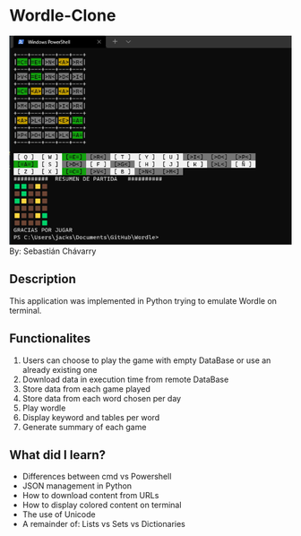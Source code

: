 # Wordle-Clone
![Demo](https://github.com/sebastianperudev2001/Wordle-Clone/blob/main/demo.png)
By: Sebastián Chávarry

## Description

This application was implemented in Python trying to emulate Wordle on terminal.

## Functionalites 

1. Users can choose to play the game with empty DataBase or use an already existing one
2. Download data in execution time from remote DataBase
3. Store data from each game played
4. Store data from each word chosen per day
5. Play wordle 
6. Display keyword and tables per word 
7. Generate summary of each game 

## What did I learn? 

- Differences between cmd vs Powershell
- JSON management in Python
- How to download content from URLs
- How to display colored content on terminal
- The use of Unicode 
- A remainder of: Lists vs Sets vs Dictionaries 
